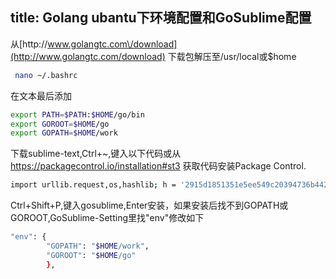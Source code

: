 
## title: Golang ubantu下环境配置和GoSublime配置

从[http:\/\/www.golangtc.com\/download](http://www.golangtc.com/download) 下载包解压至\/usr\/local或$home

```bash
 nano ~/.bashrc
```

在文本最后添加

```bash
export PATH=$PATH:$HOME/go/bin
export GOROOT=$HOME/go
export GOPATH=$HOME/work
```

下载sublime-text,Ctrl+~,键入以下代码或从
 [https:\/\/packagecontrol.io\/installation\#st3](https://packagecontrol.io/installation#st3) 获取代码安装Package Control.

```bash
import urllib.request,os,hashlib; h = '2915d1851351e5ee549c20394736b442' + '8bc59f460fa1548d1514676163dafc88'; pf = 'Package Control.sublime-package'; ipp = sublime.installed_packages_path(); urllib.request.install_opener( urllib.request.build_opener( urllib.request.ProxyHandler()) ); by = urllib.request.urlopen( 'http://packagecontrol.io/' + pf.replace(' ', '%20')).read(); dh = hashlib.sha256(by).hexdigest(); print('Error validating download (got %s instead of %s), please try manual install' % (dh, h)) if dh != h else open(os.path.join( ipp, pf), 'wb' ).write(by)
```

Ctrl+Shift+P,键入gosublime,Enter安装，如果安装后找不到GOPATH或GOROOT,GoSublime-Setting里找"env"修改如下

```bash
"env": { 
        "GOPATH": "$HOME/work",
        "GOROOT": "$HOME/go"
        },
```


